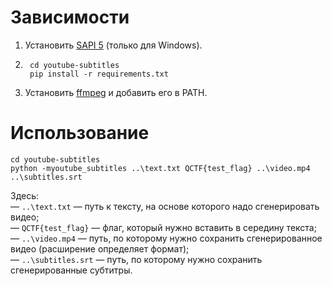 # Зависимости #

1. Установить [SAPI 5](https://www.microsoft.com/en-us/download/details.aspx?id=10121) (только для Windows).
2.
        cd youtube-subtitles
        pip install -r requirements.txt
3. Установить [ffmpeg](https://www.ffmpeg.org/download.html) и добавить его в PATH.


# Использование #

    cd youtube-subtitles
    python -myoutube_subtitles ..\text.txt QCTF{test_flag} ..\video.mp4 ..\subtitles.srt

Здесь: \
— `..\text.txt` — путь к тексту, на основе которого надо сгенерировать видео; \
— `QCTF{test_flag}` — флаг, который нужно вставить в середину текста; \
— `..\video.mp4` — путь, по которому нужно сохранить сгенерированное видео (расширение определяет формат); \
— `..\subtitles.srt` — путь, по которому нужно сохранить сгенерированные субтитры.
